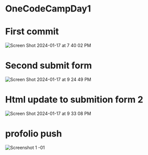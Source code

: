 # OneCodeCampDay1
<h1> First commit </h1>


![Screen Shot 2024-01-17 at 7 40 02 PM](https://github.com/White-OvO/OneCodeCampDay1/assets/120700219/3f914736-620d-417e-864d-7058b3c26cdf)


<h1> Second submit form </h1>


![Screen Shot 2024-01-17 at 9 24 49 PM](https://github.com/White-OvO/OneCodeCampDay1/assets/120700219/a6cd683f-5b9f-4ceb-9393-d918011b6ab3)

<h1> Html update to submition form 2 </h1>

![Screen Shot 2024-01-17 at 9 33 08 PM](https://github.com/White-OvO/OneCodeCampDay1/assets/120700219/561d8d8b-4423-47f0-9ff7-d17ac346c2c1)


<h1> profolio push </h1>


![Screenshot 1 -01](https://github.com/White-OvO/OneCodeCampDay1/assets/120700219/e8e4f26a-3364-4b2e-b6d8-9572fa4b7359)

